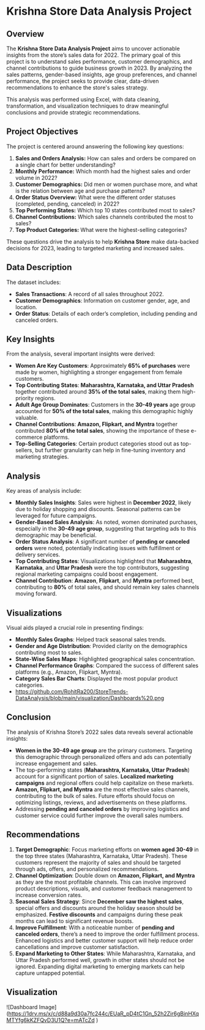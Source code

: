 # Krishna Store Data Analysis Project

## Overview

The **Krishna Store Data Analysis Project** aims to uncover actionable insights from the store’s sales data for 2022. The primary goal of this project is to understand sales performance, customer demographics, and channel contributions to guide business growth in 2023. By analyzing the sales patterns, gender-based insights, age group preferences, and channel performance, the project seeks to provide clear, data-driven recommendations to enhance the store's sales strategy.

This analysis was performed using Excel, with data cleaning, transformation, and visualization techniques to draw meaningful conclusions and provide strategic recommendations.

## Project Objectives

The project is centered around answering the following key questions:

1. **Sales and Orders Analysis:** How can sales and orders be compared on a single chart for better understanding?
2. **Monthly Performance:** Which month had the highest sales and order volume in 2022?
3. **Customer Demographics:** Did men or women purchase more, and what is the relation between age and purchase patterns?
4. **Order Status Overview:** What were the different order statuses (completed, pending, canceled) in 2022?
5. **Top Performing States:** Which top 10 states contributed most to sales?
6. **Channel Contributions:** Which sales channels contributed the most to sales?
7. **Top Product Categories:** What were the highest-selling categories?
  
These questions drive the analysis to help **Krishna Store** make data-backed decisions for 2023, leading to targeted marketing and increased sales.

## Data Description

The dataset includes:

- **Sales Transactions**: A record of all sales throughout 2022.
- **Customer Demographics**: Information on customer gender, age, and location.
- **Order Status**: Details of each order’s completion, including pending and canceled orders.

## Key Insights

From the analysis, several important insights were derived:

- **Women Are Key Customers**: Approximately **65% of purchases** were made by women, highlighting a stronger engagement from female customers.
- **Top Contributing States**: **Maharashtra, Karnataka, and Uttar Pradesh** together contributed around **35% of the total sales**, making them high-priority regions.
- **Adult Age Group Dominates**: Customers in the **30-49 years** age group accounted for **50% of the total sales**, making this demographic highly valuable.
- **Channel Contributions**: **Amazon, Flipkart, and Myntra** together contributed **80% of the total sales**, showing the importance of these e-commerce platforms.
- **Top-Selling Categories**: Certain product categories stood out as top-sellers, but further granularity can help in fine-tuning inventory and marketing strategies.

## Analysis

Key areas of analysis include:

- **Monthly Sales Insights**: Sales were highest in **December 2022**, likely due to holiday shopping and discounts. Seasonal patterns can be leveraged for future campaigns.
- **Gender-Based Sales Analysis**: As noted, women dominated purchases, especially in the **30-49 age group**, suggesting that targeting ads to this demographic may be beneficial.
- **Order Status Analysis**: A significant number of **pending or canceled orders** were noted, potentially indicating issues with fulfillment or delivery services.
- **Top Contributing States**: Visualizations highlighted that **Maharashtra**, **Karnataka**, and **Uttar Pradesh** were the top contributors, suggesting regional marketing campaigns could boost engagement.
- **Channel Contribution**: **Amazon**, **Flipkart**, and **Myntra** performed best, contributing to **80%** of total sales, and should remain key sales channels moving forward.

## Visualizations

Visual aids played a crucial role in presenting findings:

- **Monthly Sales Graphs**: Helped track seasonal sales trends.
- **Gender and Age Distribution**: Provided clarity on the demographics contributing most to sales.
- **State-Wise Sales Maps**: Highlighted geographical sales concentration.
- **Channel Performance Graphs**: Compared the success of different sales platforms (e.g., Amazon, Flipkart, Myntra).
- **Category Sales Bar Charts**: Displayed the most popular product categories.
- https://github.com/RohitRa200/StoreTrends-DataAnalysis/blob/main/visualization/Dashboards%20.png

## Conclusion

The analysis of Krishna Store’s 2022 sales data reveals several actionable insights:

- **Women in the 30-49 age group** are the primary customers. Targeting this demographic through personalized offers and ads can potentially increase engagement and sales.
- The top-performing states (**Maharashtra, Karnataka, Uttar Pradesh**) account for a significant portion of sales. **Localized marketing campaigns** and regional offers could help capitalize on these markets.
- **Amazon, Flipkart, and Myntra** are the most effective sales channels, contributing to the bulk of sales. Future efforts should focus on optimizing listings, reviews, and advertisements on these platforms.
- Addressing **pending and canceled orders** by improving logistics and customer service could further improve the overall sales numbers.

## Recommendations

1. **Target Demographic**: Focus marketing efforts on **women aged 30-49** in the top three states (Maharashtra, Karnataka, Uttar Pradesh). These customers represent the majority of sales and should be targeted through ads, offers, and personalized recommendations.
2. **Channel Optimization**: Double down on **Amazon, Flipkart, and Myntra** as they are the most profitable channels. This can involve improved product descriptions, visuals, and customer feedback management to increase conversion rates.
3. **Seasonal Sales Strategy**: Since **December saw the highest sales**, special offers and discounts around the holiday season should be emphasized. **Festive discounts** and campaigns during these peak months can lead to significant revenue boosts.
4. **Improve Fulfillment**: With a noticeable number of **pending and canceled orders**, there’s a need to improve the order fulfillment process. Enhanced logistics and better customer support will help reduce order cancellations and improve customer satisfaction.
5. **Expand Marketing to Other States**: While Maharashtra, Karnataka, and Uttar Pradesh performed well, growth in other states should not be ignored. Expanding digital marketing to emerging markets can help capture untapped potential.

## Visualization
![Dashboard Image] (https://1drv.ms/x/c/d88a9d30a7fc244c/EUaR_pD4tC1Gn_52h2Zir6gBinHXqMTYfg6kKZFQvD3U1Q?e=mATcZd )


